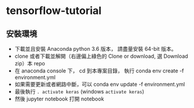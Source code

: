 # tensorflow-tutorial

## 安裝環境

* 下載並且安裝 Anaconda python 3.6 版本， 請盡量安裝 64-bit 版本。
* clone 或者下載並解開（右邊偏上綠色的 Clone or download, 選 Download zip）本 repo
* 在 anaconda console 下， cd 到本專案目錄， 執行 conda env create -f environment.yml
* 如果需要更新或者網路中斷，可以 conda env update -f environment.yml
* 最後執行 `. activate keras` (windows  `activate keras`)
* 然後 jupyter notebook 打開 notebook
